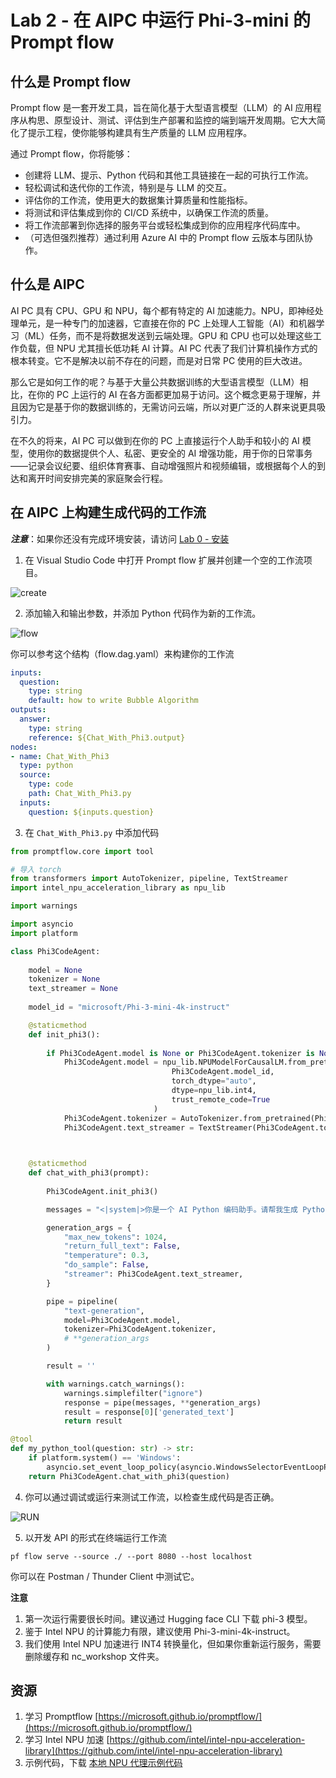 # Lab 2 - 在 AIPC 中运行 Phi-3-mini 的 Prompt flow

## **什么是 Prompt flow**

Prompt flow 是一套开发工具，旨在简化基于大型语言模型（LLM）的 AI 应用程序从构思、原型设计、测试、评估到生产部署和监控的端到端开发周期。它大大简化了提示工程，使你能够构建具有生产质量的 LLM 应用程序。

通过 Prompt flow，你将能够：

- 创建将 LLM、提示、Python 代码和其他工具链接在一起的可执行工作流。
- 轻松调试和迭代你的工作流，特别是与 LLM 的交互。
- 评估你的工作流，使用更大的数据集计算质量和性能指标。
- 将测试和评估集成到你的 CI/CD 系统中，以确保工作流的质量。
- 将工作流部署到你选择的服务平台或轻松集成到你的应用程序代码库中。
- （可选但强烈推荐）通过利用 Azure AI 中的 Prompt flow 云版本与团队协作。

## 什么是 AIPC

AI PC 具有 CPU、GPU 和 NPU，每个都有特定的 AI 加速能力。NPU，即神经处理单元，是一种专门的加速器，它直接在你的 PC 上处理人工智能（AI）和机器学习（ML）任务，而不是将数据发送到云端处理。GPU 和 CPU 也可以处理这些工作负载，但 NPU 尤其擅长低功耗 AI 计算。AI PC 代表了我们计算机操作方式的根本转变。它不是解决以前不存在的问题，而是对日常 PC 使用的巨大改进。

那么它是如何工作的呢？与基于大量公共数据训练的大型语言模型（LLM）相比，在你的 PC 上运行的 AI 在各方面都更加易于访问。这个概念更易于理解，并且因为它是基于你的数据训练的，无需访问云端，所以对更广泛的人群来说更具吸引力。

在不久的将来，AI PC 可以做到在你的 PC 上直接运行个人助手和较小的 AI 模型，使用你的数据提供个人、私密、更安全的 AI 增强功能，用于你的日常事务——记录会议纪要、组织体育赛事、自动增强照片和视频编辑，或根据每个人的到达和离开时间安排完美的家庭聚会行程。

## 在 AIPC 上构建生成代码的工作流

***注意***：如果你还没有完成环境安装，请访问 [Lab 0 - 安装](./01.Installations.md)

1. 在 Visual Studio Code 中打开 Prompt flow 扩展并创建一个空的工作流项目。

![create](../../../../../imgs/07/01/pf_create.png)

2. 添加输入和输出参数，并添加 Python 代码作为新的工作流。

![flow](../../../../../imgs/07/01/pf_flow.png)

你可以参考这个结构（flow.dag.yaml）来构建你的工作流

```yaml
inputs:
  question:
    type: string
    default: how to write Bubble Algorithm
outputs:
  answer:
    type: string
    reference: ${Chat_With_Phi3.output}
nodes:
- name: Chat_With_Phi3
  type: python
  source:
    type: code
    path: Chat_With_Phi3.py
  inputs:
    question: ${inputs.question}
```

3. 在 `Chat_With_Phi3.py` 中添加代码

```python
from promptflow.core import tool

# 导入 torch
from transformers import AutoTokenizer, pipeline, TextStreamer
import intel_npu_acceleration_library as npu_lib

import warnings

import asyncio
import platform

class Phi3CodeAgent:
    
    model = None
    tokenizer = None
    text_streamer = None
    
    model_id = "microsoft/Phi-3-mini-4k-instruct"

    @staticmethod
    def init_phi3():
        
        if Phi3CodeAgent.model is None or Phi3CodeAgent.tokenizer is None or Phi3CodeAgent.text_streamer is None:
            Phi3CodeAgent.model = npu_lib.NPUModelForCausalLM.from_pretrained(
                                    Phi3CodeAgent.model_id,
                                    torch_dtype="auto",
                                    dtype=npu_lib.int4,
                                    trust_remote_code=True
                                )
            Phi3CodeAgent.tokenizer = AutoTokenizer.from_pretrained(Phi3CodeAgent.model_id)
            Phi3CodeAgent.text_streamer = TextStreamer(Phi3CodeAgent.tokenizer, skip_prompt=True)

    

    @staticmethod
    def chat_with_phi3(prompt):
        
        Phi3CodeAgent.init_phi3()

        messages = "<|system|>你是一个 AI Python 编码助手。请帮我生成 Python 代码。答案只生成 Python 代码，不需要生成任何注释和说明<|end|><|user|>" + prompt +"<|end|><|assistant|>"

        generation_args = {
            "max_new_tokens": 1024,
            "return_full_text": False,
            "temperature": 0.3,
            "do_sample": False,
            "streamer": Phi3CodeAgent.text_streamer,
        }

        pipe = pipeline(
            "text-generation",
            model=Phi3CodeAgent.model,
            tokenizer=Phi3CodeAgent.tokenizer,
            # **generation_args
        )

        result = ''

        with warnings.catch_warnings():
            warnings.simplefilter("ignore")
            response = pipe(messages, **generation_args)
            result = response[0]['generated_text']
            return result

@tool
def my_python_tool(question: str) -> str:
    if platform.system() == 'Windows':
        asyncio.set_event_loop_policy(asyncio.WindowsSelectorEventLoopPolicy())
    return Phi3CodeAgent.chat_with_phi3(question)
```

4. 你可以通过调试或运行来测试工作流，以检查生成代码是否正确。

![RUN](../../../../../imgs/07/01/pf_run.png)

5. 以开发 API 的形式在终端运行工作流

```
pf flow serve --source ./ --port 8080 --host localhost   
```

你可以在 Postman / Thunder Client 中测试它。

**注意**

1. 第一次运行需要很长时间。建议通过 Hugging face CLI 下载 phi-3 模型。
2. 鉴于 Intel NPU 的计算能力有限，建议使用 Phi-3-mini-4k-instruct。
3. 我们使用 Intel NPU 加速进行 INT4 转换量化，但如果你重新运行服务，需要删除缓存和 nc_workshop 文件夹。

## **资源**

1. 学习 Promptflow [https://microsoft.github.io/promptflow/](https://microsoft.github.io/promptflow/)
2. 学习 Intel NPU 加速 [https://github.com/intel/intel-npu-acceleration-library](https://github.com/intel/intel-npu-acceleration-library)
3. 示例代码，下载 [本地 NPU 代理示例代码](../../../../code/07.Lab/01/local-npu-agent/)